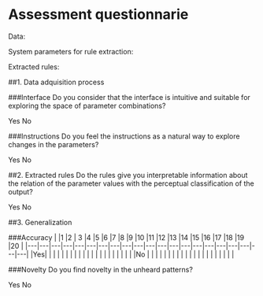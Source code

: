 # Assessment questionnarie
Data:

System parameters for rule extraction:


Extracted rules:


##1. Data adquisition process

###Interface
Do you consider that the interface is intuitive and suitable for exploring the space of parameter combinations?

Yes     No

###Instructions
Do you feel the instructions as a natural way to explore changes in the parameters?

Yes     No

##2. Extracted rules
Do the rules give you interpretable information about the relation of the parameter values with the perceptual classification of the output?

Yes     No

##3. Generalization

###Accuracy
|   |1  |2  | 3 |4  |5  |6  |7  |8  |9  |10 |11 |12 |13 |14 |15 |16 |17 |18 |19 |20 |
|---|---|---|---|---|---|---|---|---|---|---|---|---|---|---|---|---|---|---|---|---|
|Yes|   |   |   |   |   |   |   |   |   |   |   |   |   |   |   |   |   |   |   |   |
|No |   |   |   |   |   |   |   |   |   |   |   |   |   |   |   |   |   |   |   |   |

###Novelty
Do you find novelty in the unheard patterns?

Yes     No
